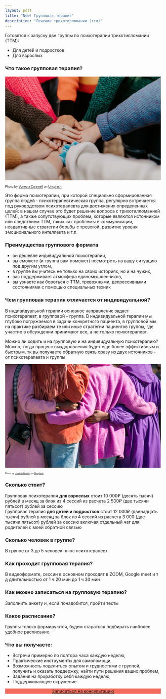 ```yaml
---
layout: post
title: "New! Групповая терапия"
description: "Лечение трихотилломании (ттм)"
---
```


Готовятся к запуску две группы по психотерапии трихотилломании (ТТМ):
- Для детей и подростков
- Для взрослых


### Что такое групповая терапия?

<img
    src="/assets/img/group-therapy-2.jpeg"     
    class="mb-0"
    alt="Групповая терапия"
/>
<sub><sub>
    Photo by <a href="https://unsplash.com/@voneciacarswell?utm_source=unsplash&utm_medium=referral&utm_content=creditCopyText">Vonecia Carswell</a> on <a href="https://unsplash.com/?utm_source=unsplash&utm_medium=referral&utm_content=creditCopyText">Unsplash</a> <br/>
</sub></sub>


Это форма психотерапии, при которой специально сформированная группа людей - психотерапевтическая группа, 
регулярно встречается под руководством психотерапевта для достижения определенных целей: 
в нашем случае это будет решение вопроса с трихотилломанией (ТТМ), а также сопутствующих проблем, 
которые являются источником или следствием ТТМ, таких как проблемы в коммуникации, неадаптивные стратегии 
борьбы с тревогой, развитие уровня эмоционального интеллекта и т.п.


### Преимущества группового формата
- он дешевле индивидуальной психотерапии,
- вы сможете (и группа вам поможет) посмотреть на вашу ситуацию под другим углом,
- в группе вы учитесь не только на своих историях, но и на чужих,
- вас поддерживает атмосфера единомышленников,
- вы узнаете как бороться с ТТМ, тревожными, депрессивными состояниями с помощью специальных техник


### Чем групповая терапия отличается от индивидуальной?
В индивидуальной терапии основное направление задает психотерапевт, в групповой - группа. В индивидуальной терапии мы 
глубоко погружаемся в задачи конкретного пациента, в групповой мы на практике разбираем те или иные стратегии пациентов группы, 
где участие в обсуждении принимают все, а не только психотерапевт.

Можно ли ходить и на групповую и на индивидуальную психотерапию?
Можно, тогда процесс выздоровления будет еще более эффективным и быстрым, тк вы получаете обратную связь сразу из двух источников - от психотерапевта и группы

<img
    src="/assets/img/group-therapy-1.jpeg"
    alt="Групповая терапия"
    class="mb-0"
/>
<sub class="mt-0" style="font-size: 0.5em;">
    Photo by <a href="https://unsplash.com/@hannahbusing?utm_source=unsplash&utm_medium=referral&utm_content=creditCopyText">Hannah Busing</a> on <a href="https://unsplash.com/?utm_source=unsplash&utm_medium=referral&utm_content=creditCopyText">Unsplash</a>
</sub>

### Сколько стоит?
Групповая психотерапия **для взрослых** стоит 10 000₽ (десять тысяч) рублей в месяц за блок из 4 сессий из 
расчета 2 500₽ (две тысячи пятьсот) рублей за сессию  
Групповая терапия **для детей и подростков** стоит 12 000₽ (двенадцать тысяч) рублей в месяц за 
блок из 4 сессий из расчета 3 000 (две тысячи пятьсот) рублей за сессию включая отдельный чат для родителей с моей обратной связью

### Сколько человек в группе?
В группе от 3 до 5 человек плюс психотерапевт

### Как проходит групповая терапия?
В видеоформате, сессии в основном проходят в ZOOM, Google meet и т д длительностью от 1 ч 20 мин до 1 ч 30 мин

### Как можно записаться на групповую терапию?
Заполнить анкету и, если понадобится, пройти тесты

### Какое расписание?
Группы только формируются, будем стараться подбирать наиболее удобное расписание

### Что вы получаете:
- Встречи примерно по полтора часа каждую неделю,
- Практические инструменты для самопомощи,
- Возможность поделиться опытом и трудностями с группой, получить и оказать поддержку, найти пути решения ваших проблем,
- Задания на проработку себя каждую неделю,
- Поддерживающее окружение.


<div class="pt-1">
    <a href="/contact"
       class="button"
       style="background-color: #f36a5d; display: block; text-align: center">
        Записаться на консультацию
    </a>
</div>
